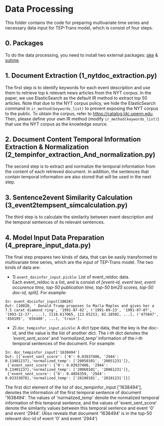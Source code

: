 # Data Processing

This folder contains the code for preparing multivariate time series and necessary data input for TEP-Trans model, which is consist of four steps.

## 0. Packages
To do the data processing, you need to install two external packages: [pke](https://github.com/boudinfl/pke) & [sutime](https://github.com/FraBle/python-sutime).

## 1. Document Extraction (1_nytdoc_extraction.py)
The first step is to identify keywords for each event description and use them to retrieve top k relevant news articles from the NYT corpus. In the paper, we use ElasticSearch as the default IR method to extract top 50 articles.
Note that due to the NYT corpus policy, we hide the ElasticSearch command in `ir_method(keywords_list)` to prevent exposing the NYT corpus to the public. To obtain the corpus, refer to https://catalog.ldc.upenn.edu. Then, please define your own IR method (modify `ir_method(keywords_list)`) that use the NYT corpus as the knowledge source.

## 2. Document Content Temporal Information Extraction & Normalization (2_tempinfor_extraction_And_normalization.py)
The second step is to extract and normalize the temporal information from the content of each retrieved document. In addition, the sentences that contain temporal information are also stored that will be used in the next step.

## 3. Sentence2event Similarity Calculation (3_event2tempsent_simcalculation.py)
The third step is to calculate the similarity between event description and the temporal sentences of its relevant sentences. 

## 4. Model Input Data Preparation (4_preprare_input_data.py)
The final step prepares two kinds of data, that can be easily transformed to multivariate time series, which are the input of TEP-Trans model. The two kinds of data are:
- 1).`event_docinfor_input.pickle`: List of event_reldoc data.  
Each event_reldoc is a list, and is consist of *[event-id, event text, event occurence time, top-50 publication time, top-50 bm25 scores, top-50 doc-id, split]*. For example:  
```
In: event_docinfor_input[10028]
Out: [10028, ' Donald Trump proposes to Marla Maples and gives her a 7.5 carat diamond ring', '1991-07-02', ('1991-09-23', '1991-07-07', '1993-12-17', ...), [118.617065, 113.65213, 82.18502, ...], ('475847', '458195', '656480', ...), 'train'].
```
- 2).`doc_tempinfor_input.pickle`: A dict type data, that the key is the doc-id, and the value is the list of another dict. The *i-th* dict denotes the *'event_sent_score'* and *'normalized_temp'* information of the *i-th* temporal sentences of the document. For example:
```
In: doc_tempinfor_input['1638494']
Out: [{'event_sent_score': {'0': 0.03937406, '2944': 0.13401237},'normalized_temp': ['20050101', '20051231']},
 {'event_sent_score': {'0': 0.03937406, '2944': 0.13401237},'normalized_temp': ['20060101', '20061231']},
 {'event_sent_score': {'0': 0.4056359, '2944': 0.03333078},'normalized_temp': ['20100101', '20101231']}]
``` 
The first dict element of the list of doc_tempinfor_input ['1638494'], denotes the information of the first temporal sentence of document '1638494'. The values of 'normalized_temp' denote the normalized temporal information of this temporal sentence, and the values of 'event_sent_score' denote the similarity values between this temporal sentence and event '0' and  event '2944'. (Also reveals that document '1638494' is in the top-50 relevant doc-id of event '0' and  event '2944')
